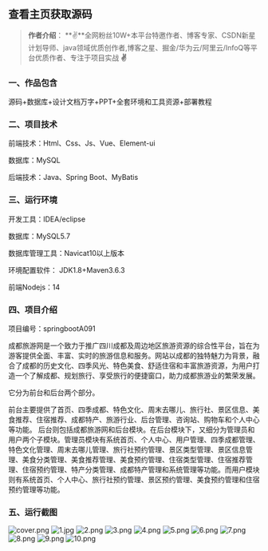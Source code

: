 
 
## 查看主页获取源码

> **作者介绍**： **✌**全网粉丝10W+本平台特邀作者、博客专家、CSDN新星计划导师、java领域优质创作者,博客之星、掘金/华为云/阿里云/InfoQ等平台优质作者、专注于项目实战 **✌**

  

### 一、作品包含

源码+数据库+设计文档万字+PPT+全套环境和工具资源+部署教程

### 二、项目技术

前端技术：Html、Css、Js、Vue、Element-ui

数据库：MySQL

后端技术：Java、Spring Boot、MyBatis

  

### 三、运行环境

开发工具：IDEA/eclipse

数据库：MySQL5.7

数据库管理工具：Navicat10以上版本

环境配置软件： JDK1.8+Maven3.6.3

前端Nodejs：14


### 四、项目介绍
项目编号：springbootA091

成都旅游网是一个致力于推广四川成都及周边地区旅游资源的综合性平台，旨在为游客提供全面、丰富、实时的旅游信息和服务。网站以成都的独特魅力为背景，融合了成都的历史文化、四季风光、特色美食、舒适住宿和丰富旅游资源，为用户打造一个了解成都、规划旅行、享受旅行的便捷窗口，助力成都旅游业的繁荣发展。

它分为前台和后台两个部分。

前台主要提供了首页、四季成都、特色文化、周末去哪儿、旅行社、景区信息、美食推荐、住宿推荐、成都特产、旅游行业、后台管理、咨询站、购物车和个人中心等功能。
后台则包括成都旅游网和后台模块。在后台模块下，又细分为管理员和用户两个子模块。管理员模块有系统首页、个人中心、用户管理、四季成都管理、特色文化管理、周末去哪儿管理、旅行社预约管理、景区类型管理、景区信息管理、美食分类管理、美食推荐管理、美食预约管理、住宿类型管理、住宿推荐管理、住宿预约管理、特产分类管理、成都特产管理和系统管理等功能。而用户模块则有系统首页、个人中心、旅行社预约管理、景区预约管理、美食预约管理和住宿预约管理等功能。

### 五、运行截图

![cover.png](./cover.png)
![1.jpg](./1.jpg)
![2.png](./2.png)
![3.png](./3.png)
![4.png](./4.png)
![5.png](./5.png)
![6.png](./6.png)
![7.png](./7.png)
![8.png](./8.png)
![9.png](./9.png)
![10.png](./10.png)




  
